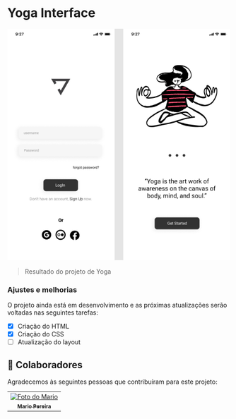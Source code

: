 # Yoga Interface



<img src="./assets/yoga-interface.png" alt="logo yoga">

> Resultado do projeto de Yoga

### Ajustes e melhorias

O projeto ainda está em desenvolvimento e as próximas atualizações serão voltadas nas seguintes tarefas:

- [x] Criação do HTML
- [x] Criação do CSS
- [ ] Atualização do layout 
## 🤝 Colaboradores

Agradecemos às seguintes pessoas que contribuíram para este projeto:

<table>
  <tr>
    <td align="center">
      <a href="#">
        <img src="https://avatars3.githubusercontent.com/u/31936044" width="100px;" alt="Foto do Mario"/><br>
        <sub>
          <b>Mario Pereira</b>
        </sub>
      </a>
    </td>
  </tr>
</table>
